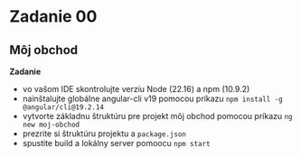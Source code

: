 # Zadanie 00

## Môj obchod

**Zadanie**

- vo vašom IDE skontrolujte verziu Node (22.16) a npm (10.9.2)
- nainštalujte globálne angular-cli v19 pomocou príkazu `npm install -g @angular/cli@19.2.14`
- vytvorte základnu štruktúru pre projekt môj obchod pomocou príkazu `ng 
new moj-obchod`
- prezrite si štruktúru projektu a `package.json`
- spustite build a lokálny server pomoocu `npm start`

